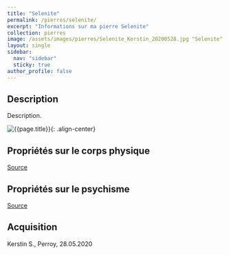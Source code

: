 ```yaml
---
title: "Selenite"
permalink: /pierres/selenite/
excerpt: "Informations sur ma pierre Selenite"
collection: pierres
image: /assets/images/pierres/Selenite_Kerstin_20200528.jpg "Selenite"
layout: single
sidebar:
  nav: "sidebar"
  sticky: true
author_profile: false
---
```


## Description
Description.

![{{page.title}}]({{page.image}} "Selenite"){: .align-center}


## Propriétés sur le corps physique


[Source](https://)


## Propriétés sur le psychisme


[Source](https://)

## Acquisition
Kerstin S., Perroy, 28.05.2020
